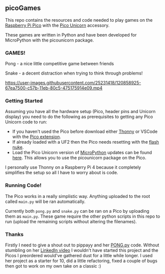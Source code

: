 ## picoGames

This repo contains the resources and code needed to play games on the [Raspberry Pi Pico](https://www.raspberrypi.org/products/raspberry-pi-pico/) with the [Pico Unicorn](https://shop.pimoroni.com/products/pico-unicorn-pack?variant=32369501306963&currency=GBP&utm_source=google&utm_medium=cpc&utm_campaign=google+shopping&gclid=Cj0KCQjw--GFBhDeARIsACH_kdYmVDDEvoPM0kjAxO8ePYvCVOlKwaxowtD1fmzEWObHQV6HNIgCadYaAs9sEALw_wcB) accessory.

These games are written in Python and have been developed for MicroPython with the picounicorn package.

### GAMES!

Pong - a nice little competitive game between friends

Snake - a decent distraction when trying to think through problems!

https://user-images.githubusercontent.com/25231418/120858925-67ea7500-c57b-11eb-80c5-475175914e09.mp4

### Getting Started

Assuming you have all the hardware setup (Pico, header pins and Unicorn display) you need to do the following as prerequisites to getting any Pico Unicorn code to run:
- If you haven't used the Pico before download either [Thonny](https://thonny.org/) or VSCode with the [Pico extension](https://marketplace.visualstudio.com/items?itemName=ChrisWood.pico-go).
- If already loaded with a UF2 then the Pico needs resetting with the [flash nuke](boot/flash_nuke.uf2).
- Load the Pico Unicorn version of [MicroPython](boot/pimoroni-pico-v0.2.0-micropython-v1.15.uf2) updates can be found [here](https://github.com/pimoroni/pimoroni-pico/tags). This allows you to use the picounicorn package on the Pico.

I personally use Thonny on a Raspberry Pi 4 because it completely simplifies the setup so all I have to worry about is code.

### Running Code!

The Pico works in a really simplistic way. Anything uploaded to the root called `main.py` will be ran automatically.

Currently both `pong.py` and `snake.py` can be ran on a Pico by uploading them as `main.py`. These game require the other python scripts in this repo to run (upload the remaining scripts without altering the filenames).

### Thanks

Firstly I need to give a shout out to pippayy and her [PONG.py](https://github.com/pippayyy/PONG) code. Without stumbling on her [LinkedIn video](https://www.linkedin.com/posts/pip-austin-222615173_raspberrypi-python-ugcPost-6797972161341530112-oWUq/?src=aff-lilpar&veh=aff_src.aff-lilpar_c.partners_pkw.10078_plc.Skimbit%20Ltd._pcrid.449670_learning&trk=aff_src.aff-lilpar_c.partners_pkw.10078_plc.Skimbit%20Ltd._pcrid.449670_learning&clickid=QtjQA5QlNxyLTxPwUx0Mo3EoUkBw2kyph37dRs0&irgwc=1) I wouldn't have started this project and the Picos I preordered would've gathered dust for a little while longer. I used her project as a starter for 10, did a little refactoring, fixed a couple of bugs then got to work on my own take on a classic :)
